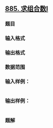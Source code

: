 ## [885. 求组合数I](https://www.acwing.com/problem/content/solution/887/1/)

### 题目

### 输入格式

### 输出格式

### 数据范围

### 输入样例：

```

```

### 输出样例：

```

```

### 题解